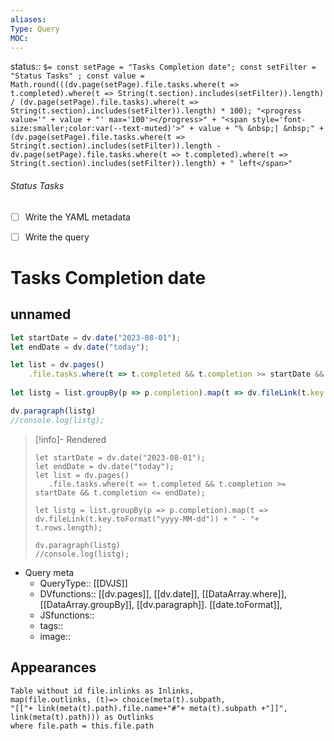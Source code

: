 ```yaml
---
aliases: 
Type: Query
MOC:
---
```


status::  `$= const setPage = "Tasks Completion date"; const setFilter = "Status Tasks" ; const value = Math.round(((dv.page(setPage).file.tasks.where(t => t.completed).where(t => String(t.section).includes(setFilter)).length) / (dv.page(setPage).file.tasks).where(t => String(t.section).includes(setFilter)).length) * 100); "<progress value='" + value + "' max='100'></progress>" + "<span style='font-size:smaller;color:var(--text-muted)'>" + value + "% &nbsp;| &nbsp;" + (dv.page(setPage).file.tasks.where(t => String(t.section).includes(setFilter)).length - dv.page(setPage).file.tasks.where(t => t.completed).where(t => String(t.section).includes(setFilter)).length) + " left</span>" `

###### Status Tasks
- [ ] Write the YAML metadata
- [ ] Write the query


# Tasks Completion date


## unnamed

```js dataviewjs 
let startDate = dv.date("2023-08-01");
let endDate = dv.date("today");

let list = dv.pages()
    .file.tasks.where(t => t.completed && t.completion >= startDate && t.completion <= endDate);
    
let listg = list.groupBy(p => p.completion).map(t => dv.fileLink(t.key.toFormat("yyyy-MM-dd")) + " - "+ t.rows.length);

dv.paragraph(listg)
//console.log(listg);
```

>[!info]- Rendered
>```dataviewjs 
>let startDate = dv.date("2023-08-01");
>let endDate = dv.date("today");
>let list = dv.pages()
>    .file.tasks.where(t => t.completed && t.completion >= startDate && t.completion <= endDate);
>    
>let listg = list.groupBy(p => p.completion).map(t => dv.fileLink(t.key.toFormat("yyyy-MM-dd")) + " - "+ t.rows.length);
>
>dv.paragraph(listg)
>//console.log(listg);
>```

- Query meta
    - QueryType:: [[DVJS]]
    - DVfunctions:: [[dv.pages]], [[dv.date]], [[DataArray.where]], [[DataArray.groupBy]], [[dv.paragraph]]. [[date.toFormat]], 
    - JSfunctions:: 
    - tags:: 
    - image:: 



## Appearances

```dataview
Table without id file.inlinks as Inlinks, 
map(file.outlinks, (t)=> choice(meta(t).subpath, 
"[["+ link(meta(t).path).file.name+"#"+ meta(t).subpath +"]]", 
link(meta(t).path))) as Outlinks
where file.path = this.file.path
```



